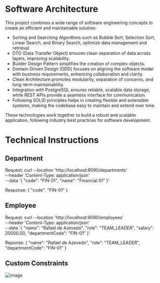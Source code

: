 # Software Architecture

This project combines a wide range of software engineering concepts to create an efficient and maintainable solution:

- Sorting and Searching Algorithms such as Bubble Sort, Selection Sort, Linear Search, and Binary Search, optimize data management and retrieval.
- DTO (Data Transfer Object) ensures clean separation of data across layers, improving scalability.
- Builder Design Pattern simplifies the creation of complex objects.
- Domain-Driven Design (DDD) focuses on aligning the software model with business requirements, enhancing collaboration and clarity.
- Clean Architecture promotes modularity, separation of concerns, and long-term maintainability.
- Integration with PostgreSQL ensures reliable, scalable data storage, while REST APIs provide a seamless interface for communication.
- Following SOLID principles helps in creating flexible and extensible systems, making the codebase easy to maintain and extend over time.

These technologies work together to build a robust and scalable application, following industry best practices for software development.

# Technical Instructions

## Department
Request:
curl --location 'http://localhost:9090/departments' \
--header 'Content-Type: application/json' \
--data '{
    "code": "FIN-01",
    "name": "Financial 01"
}'

Response:
{
    "code": "FIN-01"
}

## Employee

Request:
curl --location 'http://localhost:9090/employees' \
--header 'Content-Type: application/json' \
--data '{
	"name": "Rafael de Azevedo",
    "role": "TEAM_LEADER",
    "salary": 20000.00,
    "departmentCode": "FIN-01"
}'

Reponse: 
{
    "name": "Rafael de Azevedo",
    "role": "TEAM_LEADER",
    "departmentCode": "FIN-01"
}

## Custom Constraints

![image](https://github.com/user-attachments/assets/d596e4c9-0596-4958-9239-6f7c05cd34a1)

